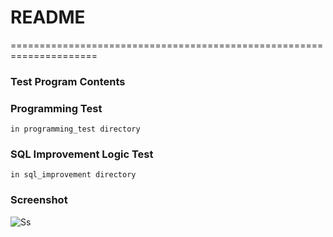 # README
=====================================================================
### Test Program Contents

### Programming Test
	in programming_test directory

### SQL Improvement Logic Test
	in sql_improvement directory
		
### Screenshot
![Ss](https://user-images.githubusercontent.com/907205/123569234-23f03600-d7f0-11eb-9388-52d0b2c4e4d3.png)
